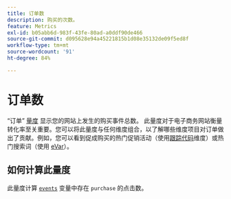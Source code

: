 ```yaml
---
title: 订单数
description: 购买的次数。
feature: Metrics
exl-id: b05abb6d-983f-43fe-80ad-a0ddf90de466
source-git-commit: d095628e94a45221815b1d08e35132de09f5ed8f
workflow-type: tm+mt
source-wordcount: '91'
ht-degree: 84%

---
```


# 订单数

“订单” [量度](overview.md) 显示您的网站上发生的购买事件总数。 此量度对于电子商务网站衡量转化率至关重要。您可以将此量度与任何维度组合，以了解哪些维度项目对订单做出了贡献。例如，您可以看到促成购买的热门促销活动（使用[跟踪代码](../dimensions/tracking-code.md)维度）或热门搜索词（使用 [eVar](../dimensions/evar.md)）。

## 如何计算此量度

此量度计算 [`events`](/help/implement/vars/page-vars/events/events-overview.md) 变量中存在 `purchase` 的点击数。
